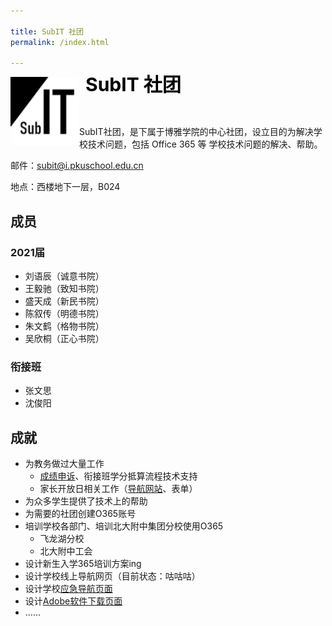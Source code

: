 ```yaml
---

title: SubIT 社团
permalink: /index.html

---
```


<img src="./subit.jpg" width="110" align="left">

<p style="font-size: 30px;margin-bottom: 0.25em;margin-top: -0.4em;padding-left: 120px;font-weight: bold;color: black;" id="subit">SubIT 社团</p>

<p style="
    padding-left: 120px;
"><img src="https://img.shields.io/badge/%E6%88%90%E7%AB%8B%E4%BA%8E-2018.11-blue.svg" alt="">
<img src="https://img.shields.io/badge/Output_Status-%E5%92%95%E5%92%95%E5%92%95-red.svg" alt="">
<img src="https://img.shields.io/badge/%E6%80%BB%E4%BA%BA%E6%95%B0-5+1-yellow.svg" alt=""></p>

SubIT社团，是下属于博雅学院的中心社团，设立目的为解决学校技术问题，包括 Office 365 等 学校技术问题的解决、帮助。

邮件：[subit@i.pkuschool.edu.cn](mailto:subit@i.pkuschool.edu.cn)

地点：西楼地下一层，B024

## 成员

### 2021届
- 刘语辰（诚意书院）
- 王毅驰（致知书院）
- 盛天成（新民书院）
- 陈叙传（明德书院）
- 朱文鹤（格物书院）
- 吴欣桐（正心书院）

### 衔接班
- 张文思
- 沈俊阳

## 成就

- 为教务做过大量工作
  - [成绩申诉](https://mp.weixin.qq.com/s/EeCa3_i17T6fEsC_F6HaxA)、衔接班学分抵算流程技术支持
  - 家长开放日相关工作（[导航网站](https://pkuschool.github.io/ptm)、表单）
- 为众多学生提供了技术上的帮助
- 为需要的社团创建O365账号
- 培训学校各部门、培训北大附中集团分校使用O365
  - 飞龙湖分校
  - 北大附中工会
- 设计新生入学365培训方案ing
- 设计学校线上导航网页（目前状态：咕咕咕）
- 设计学校[应急导航页面](https://pkuschool.github.io/links/)
- 设计[Adobe软件下载页面](https://pkuschool.github.io/adobedl)
- ……
